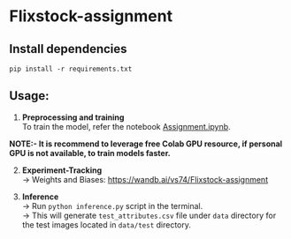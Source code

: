 # Flixstock-assignment

## Install dependencies
`pip install -r requirements.txt`

## Usage:

1. **Preprocessing and training**<br>
To train the model, refer the notebook [Assignment.ipynb](https://github.com/vasudev-sharma/Flixstock-assignment/blob/master/Assignment.ipynb).<br>

**NOTE:- It is recommend to leverage free Colab GPU resource, if personal GPU is not available, to train models faster.**

2. **Experiment-Tracking**<br>
-> Weights and Biases: https://wandb.ai/vs74/Flixstock-assignment

3. **Inference** <br>
-> Run  `python inference.py` script in the terminal.<br>
-> This will generate `test_attributes.csv` file under `data` directory for the test images located in `data/test` directory. 

